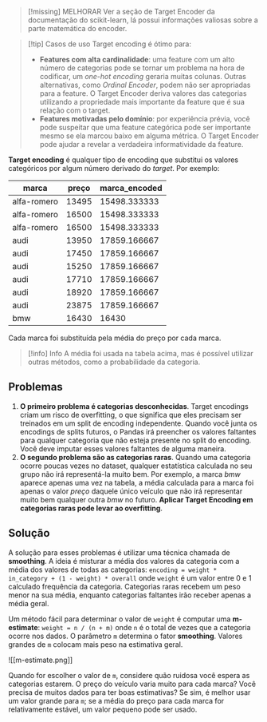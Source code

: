 >[!missing] MELHORAR
>Ver a seção de Target Encoder da documentação do scikit-learn, lá possui informações valiosas sobre a parte matemática do encoder.

>[!tip] Casos de uso
>Target encoding é ótimo para:
>- **Features com alta cardinalidade**: uma feature com um alto número de categorias pode se tornar um problema na hora de codificar, um *one-hot encoding* geraria muitas colunas. Outras alternativas, como *Ordinal Encoder*, podem não ser apropriadas para a feature. O Target Encoder deriva valores das categorias utilizando a propriedade mais importante da feature que é sua relação com o target.
>- **Features motivadas pelo domínio**: por experiência prévia, você pode suspeitar que uma feature categórica pode ser importante mesmo se ela marcou baixo em alguma métrica. O Target Encoder pode ajudar a revelar a verdadeira informatividade da feature.

**Target encoding** é qualquer tipo de encoding que substitui os valores categóricos por algum número derivado do *target*. Por exemplo:

| marca       | preço | marca_encoded |
| ----------- | ----- | ------------- |
| alfa-romero | 13495 | 15498.333333  |
| alfa-romero | 16500 | 15498.333333  |
| alfa-romero | 16500 | 15498.333333  |
| audi        | 13950 | 17859.166667  |
| audi        | 17450 | 17859.166667  |
| audi        | 15250 | 17859.166667  |
| audi        | 17710 | 17859.166667  |
| audi        | 18920 | 17859.166667  |
| audi        | 23875 | 17859.166667  |
| bmw         | 16430 | 16430         |
Cada marca foi substituída pela média do preço por cada marca.

>[!info] Info
>A média foi usada na tabela acima, mas é possível utilizar outras métodos, como a probabilidade da categoria.

## Problemas

1. **O primeiro problema é categorias desconhecidas**. Target encodings criam um risco de overfitting, o que significa que eles precisam ser treinados em um split de encoding independente. Quando você junta os encodings de splits futuros, o Pandas irá preencher os valores faltantes para qualquer categoria que não esteja presente no split do encoding. Você deve imputar esses valores faltantes de alguma maneira.
2. **O segundo problema são as categorias raras**. Quando uma categoria ocorre poucas vezes no dataset, qualquer estatística calculada no seu grupo não irá representá-la muito bem. Por exemplo, a marca *bmw* aparece apenas uma vez na tabela, a média calculada para a marca foi apenas o valor *preço* daquele único veículo que não irá representar muito bem qualquer outra *bmw* no futuro. **Aplicar Target Encoding em categorias raras pode levar ao overfitting**.

## Solução
A solução para esses problemas é utilizar uma técnica chamada de **smoothing**. A ideia é misturar a média dos valores da categoria com a média dos valores de todas as categorias: `encoding = weight * in_category + (1 - weight) * overall` onde `weight` é um valor entre 0 e 1 calculado frequência da categoria. Categorias raras recebem um peso menor na sua média, enquanto categorias faltantes irão receber apenas a média geral.

Um método fácil para determinar o valor de `weight` é computar uma **m-estimate**:
`weight = n / (n + m)` onde `n` é o total de vezes que a categoria ocorre nos dados. O parâmetro `m` determina o fator **smoothing**. Valores grandes de `m` colocam mais peso na estimativa geral.

![[m-estimate.png]]

Quando for escolher o valor de `m`, considere quão ruidosa você espera as categorias estarem. O preço do veículo varia muito para cada marca? Você precisa de muitos dados para ter boas estimativas? Se sim, é melhor usar um valor grande para `m`; se a média do preço para cada marca for relativamente estável, um valor pequeno pode ser usado.